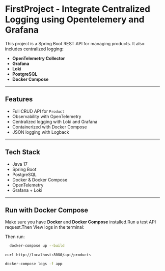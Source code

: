 # FirstProject - Integrate Centralized Logging using Opentelemery and Grafana

This project is a Spring Boot REST API for managing products. It also includes centralized logging:

- **OpenTelemetry Collector**
- **Grafana**
- **Loki**
- **PostgreSQL**
- **Docker Compose**

---

## Features

- Full CRUD API for `Product`
- Observability with OpenTelemetry
- Centralized logging with Loki and Grafana
- Containerized with Docker Compose
- JSON logging with Logback  

---

## Tech Stack

- Java 17
- Spring Boot
- PostgreSQL
- Docker & Docker Compose
- OpenTelemetry
- Grafana + Loki

---


## Run with Docker Compose

Make sure you have **Docker** and **Docker Compose** installed.Run a test API request.Then View logs in the terminal:

Then run:

```bash
  docker-compose up --build
  
curl http://localhost:8080/api/products

docker-compose logs -f app



